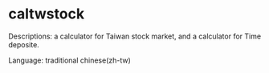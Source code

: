 # caltwstock
Descriptions: a calculator for Taiwan stock market, and a calculator for Time deposite.<p>Language: traditional chinese(zh-tw)
